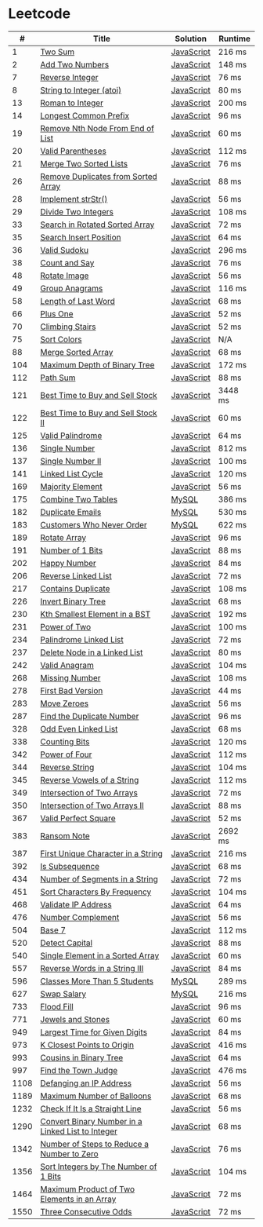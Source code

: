 # Leetcode

| # | Title | Solution | Runtime |
|---| ----- | -------- | ------- |
|1|[ Two Sum](https://leetcode.com/problems/two-sum/)|[JavaScript](./solutions/1.%20Two%20SumJavaScript)|216 ms|
|2|[ Add Two Numbers](https://leetcode.com/problems/add-two-numbers/)|[JavaScript](./solutions/2.%20Add%20Two%20Numbers.js)|148 ms|
|7|[ Reverse Integer](https://leetcode.com/problems/reverse-integer/)|[JavaScript](./solutions/7.%20Reverse%20IntegerJavaScript)|76 ms|
|8|[ String to Integer (atoi)](https://leetcode.com/problems/string-to-integer-atoi/)|[JavaScript](./solutions/8.%20String%20to%20Integer%20(atoi)JavaScript)|80 ms|
|13|[ Roman to Integer](https://leetcode.com/problems/roman-to-integer/)|[JavaScript](./solutions/13.%20Roman%20to%20IntegerJavaScript)|200 ms|
|14|[ Longest Common Prefix](https://leetcode.com/problems/longest-common-prefix/)|[JavaScript](./solutions/14.%20Longest%20Common%20PrefixJavaScript)|96 ms|
|19|[ Remove Nth Node From End of List](https://leetcode.com/problems/remove-nth-node-from-end-of-list/)|[JavaScript](./solutions/19.%20Remove%20Nth%20Node%20From%20End%20of%20ListJavaScript)|60 ms|
|20|[ Valid Parentheses](https://leetcode.com/problems/valid-parentheses/)|[JavaScript](./solutions/20.%20Valid%20Parentheses.js)|112 ms|
|21|[ Merge Two Sorted Lists](https://leetcode.com/problems/merge-two-sorted-lists/)|[JavaScript](./solutions/21.%20Merge%20Two%20Sorted%20ListsJavaScript)|76 ms|
|26|[ Remove Duplicates from Sorted Array](https://leetcode.com/problems/remove-duplicates-from-sorted-array/)|[JavaScript](./solutions/26.%20Remove%20Duplicates%20from%20Sorted%20ArrayJavaScript)|88 ms|
|28|[ Implement strStr()](https://leetcode.com/problems/implement-strstr/)|[JavaScript](./solutions/28.%20Implement%20strStr()JavaScript)|56 ms|
|29|[ Divide Two Integers](https://leetcode.com/problems/divide-two-integers/)|[JavaScript](./solutions/29.%20Divide%20Two%20Integers.js)|108 ms|
|33|[ Search in Rotated Sorted Array](https://leetcode.com/problems/search-in-rotated-sorted-array/)|[JavaScript](./solutions/33.%20Search%20in%20Rotated%20Sorted%20ArrayJavaScript)|72 ms|
|35|[ Search Insert Position](https://leetcode.com/problems/search-insert-position/)|[JavaScript](./solutions/35.%20Search%20Insert%20PositionJavaScript)|64 ms|
|36|[ Valid Sudoku](https://leetcode.com/problems/valid-sudoku/)|[JavaScript](./solutions/36.%20Valid%20SudokuJavaScript)|296 ms|
|38|[ Count and Say](https://leetcode.com/problems/count-and-say/)|[JavaScript](./solutions/38.%20Count%20and%20SayJavaScript)|76 ms|
|48|[ Rotate Image](https://leetcode.com/problems/rotate-image/)|[JavaScript](./solutions/48.%20Rotate%20ImageJavaScript)|56 ms|
|49|[ Group Anagrams](https://leetcode.com/problems/group-anagrams/)|[JavaScript](./solutions/49.%20Group%20AnagramsJavaScript)|116 ms|
|58|[ Length of Last Word](https://leetcode.com/problems/length-of-last-word/)|[JavaScript](./solutions/58.%20Length%20of%20Last%20Word.js)|68 ms|
|66|[ Plus One](https://leetcode.com/problems/plus-one/)|[JavaScript](./solutions/66.%20Plus%20OneJavaScript)|52 ms|
|70|[ Climbing Stairs](https://leetcode.com/problems/climbing-stairs/)|[JavaScript](./solutions/70.%20Climbing%20StairsJavaScript)|52 ms|
|75|[ Sort Colors](https://leetcode.com/problems/sort-colors/)|[JavaScript](./solutions/75.%20Sort%20ColorsJavaScript)|N/A|
|88|[ Merge Sorted Array](https://leetcode.com/problems/merge-sorted-array/)|[JavaScript](./solutions/88.%20Merge%20Sorted%20ArrayJavaScript)|68 ms|
|104|[ Maximum Depth of Binary Tree](https://leetcode.com/problems/maximum-depth-of-binary-tree/)|[JavaScript](./solutions/104.%20Maximum%20Depth%20of%20Binary%20TreeJavaScript)|172 ms|
|112|[ Path Sum](https://leetcode.com/problems/path-sum/)|[JavaScript](./solutions/112.%20Path%20Sum.js)|88 ms|
|121|[ Best Time to Buy and Sell Stock](https://leetcode.com/problems/best-time-to-buy-and-sell-stock/)|[JavaScript](./solutions/121.%20Best%20Time%20to%20Buy%20and%20Sell%20StockJavaScript)|3448 ms|
|122|[ Best Time to Buy and Sell Stock II](https://leetcode.com/problems/best-time-to-buy-and-sell-stock-ii/)|[JavaScript](./solutions/122.%20Best%20Time%20to%20Buy%20and%20Sell%20Stock%20IIJavaScript)|60 ms|
|125|[ Valid Palindrome](https://leetcode.com/problems/valid-palindrome/)|[JavaScript](./solutions/125.%20Valid%20PalindromeJavaScript)|64 ms|
|136|[ Single Number](https://leetcode.com/problems/single-number/)|[JavaScript](./solutions/136.%20Single%20Number.js)|812 ms|
|137|[ Single Number II](https://leetcode.com/problems/single-number-ii/)|[JavaScript](./solutions/137.%20Single%20Number%20IIJavaScript)|100 ms|
|141|[ Linked List Cycle](https://leetcode.com/problems/linked-list-cycle/)|[JavaScript](./solutions/141.%20Linked%20List%20CycleJavaScript)|120 ms|
|169|[ Majority Element](https://leetcode.com/problems/majority-element/)|[JavaScript](./solutions/169.%20Majority%20ElementJavaScript)|56 ms|
|175|[ Combine Two Tables](https://leetcode.com/problems/combine-two-tables/)|[MySQL](./solutions/175.%20Combine%20Two%20Tables.mysql)|386 ms|
|182|[ Duplicate Emails](https://leetcode.com/problems/duplicate-emails/)|[MySQL](./solutions/182.%20Duplicate%20Emails.mysql)|530 ms|
|183|[ Customers Who Never Order](https://leetcode.com/problems/customers-who-never-order/)|[MySQL](./solutions/183.%20Customers%20Who%20Never%20Order.mysql)|622 ms|
|189|[ Rotate Array](https://leetcode.com/problems/rotate-array/)|[JavaScript](./solutions/189.%20Rotate%20ArrayJavaScript)|96 ms|
|191|[ Number of 1 Bits](https://leetcode.com/problems/number-of-1-bits/)|[JavaScript](./solutions/191.%20Number%20of%201%20Bits.js)|88 ms|
|202|[ Happy Number](https://leetcode.com/problems/happy-number/)|[JavaScript](./solutions/202.%20Happy%20NumberJavaScript)|84 ms|
|206|[ Reverse Linked List](https://leetcode.com/problems/reverse-linked-list/)|[JavaScript](./solutions/206.%20Reverse%20Linked%20ListJavaScript)|72 ms|
|217|[ Contains Duplicate](https://leetcode.com/problems/contains-duplicate/)|[JavaScript](./solutions/217.%20Contains%20DuplicateJavaScript)|108 ms|
|226|[ Invert Binary Tree](https://leetcode.com/problems/invert-binary-tree/)|[JavaScript](./solutions/226.%20Invert%20Binary%20TreeJavaScript)|68 ms|
|230|[ Kth Smallest Element in a BST](https://leetcode.com/problems/kth-smallest-element-in-a-bst/)|[JavaScript](./solutions/230.%20Kth%20Smallest%20Element%20in%20a%20BSTJavaScript)|192 ms|
|231|[ Power of Two](https://leetcode.com/problems/power-of-two/)|[JavaScript](./solutions/231.%20Power%20of%20TwoJavaScript)|100 ms|
|234|[ Palindrome Linked List](https://leetcode.com/problems/palindrome-linked-list/)|[JavaScript](./solutions/234.%20Palindrome%20Linked%20ListJavaScript)|72 ms|
|237|[ Delete Node in a Linked List](https://leetcode.com/problems/delete-node-in-a-linked-list/)|[JavaScript](./solutions/237.%20Delete%20Node%20in%20a%20Linked%20ListJavaScript)|80 ms|
|242|[ Valid Anagram](https://leetcode.com/problems/valid-anagram/)|[JavaScript](./solutions/242.%20Valid%20AnagramJavaScript)|104 ms|
|268|[ Missing Number](https://leetcode.com/problems/missing-number/)|[JavaScript](./solutions/268.%20Missing%20Number.js)|108 ms|
|278|[ First Bad Version](https://leetcode.com/problems/first-bad-version/)|[JavaScript](./solutions/278.%20First%20Bad%20VersionJavaScript)|44 ms|
|283|[ Move Zeroes](https://leetcode.com/problems/move-zeroes/)|[JavaScript](./solutions/283.%20Move%20ZeroesJavaScript)|56 ms|
|287|[ Find the Duplicate Number](https://leetcode.com/problems/find-the-duplicate-number/)|[JavaScript](./solutions/287.%20Find%20the%20Duplicate%20NumberJavaScript)|96 ms|
|328|[ Odd Even Linked List](https://leetcode.com/problems/odd-even-linked-list/)|[JavaScript](./solutions/328.%20Odd%20Even%20Linked%20ListJavaScript)|68 ms|
|338|[ Counting Bits](https://leetcode.com/problems/counting-bits/)|[JavaScript](./solutions/338.%20Counting%20BitsJavaScript)|120 ms|
|342|[ Power of Four](https://leetcode.com/problems/power-of-four/)|[JavaScript](./solutions/342.%20Power%20of%20Four.js)|112 ms|
|344|[ Reverse String](https://leetcode.com/problems/reverse-string/)|[JavaScript](./solutions/344.%20Reverse%20StringJavaScript)|104 ms|
|345|[ Reverse Vowels of a String](https://leetcode.com/problems/reverse-vowels-of-a-string/)|[JavaScript](./solutions/345.%20Reverse%20Vowels%20of%20a%20String.js)|112 ms|
|349|[ Intersection of Two Arrays](https://leetcode.com/problems/intersection-of-two-arrays/)|[JavaScript](./solutions/349.%20Intersection%20of%20Two%20Arrays.js)|72 ms|
|350|[ Intersection of Two Arrays II](https://leetcode.com/problems/intersection-of-two-arrays-ii/)|[JavaScript](./solutions/350.%20Intersection%20of%20Two%20Arrays%20IIJavaScript)|88 ms|
|367|[ Valid Perfect Square](https://leetcode.com/problems/valid-perfect-square/)|[JavaScript](./solutions/367.%20Valid%20Perfect%20SquareJavaScript)|52 ms|
|383|[ Ransom Note](https://leetcode.com/problems/ransom-note/)|[JavaScript](./solutions/383.%20Ransom%20NoteJavaScript)|2692 ms|
|387|[ First Unique Character in a String](https://leetcode.com/problems/first-unique-character-in-a-string/)|[JavaScript](./solutions/387.%20First%20Unique%20Character%20in%20a%20StringJavaScript)|216 ms|
|392|[ Is Subsequence](https://leetcode.com/problems/is-subsequence/)|[JavaScript](./solutions/392.%20Is%20SubsequenceJavaScript)|68 ms|
|434|[ Number of Segments in a String](https://leetcode.com/problems/number-of-segments-in-a-string/)|[JavaScript](./solutions/434.%20Number%20of%20Segments%20in%20a%20StringJavaScript)|72 ms|
|451|[ Sort Characters By Frequency](https://leetcode.com/problems/sort-characters-by-frequency/)|[JavaScript](./solutions/451.%20Sort%20Characters%20By%20FrequencyJavaScript)|104 ms|
|468|[ Validate IP Address](https://leetcode.com/problems/validate-ip-address/)|[JavaScript](./solutions/468.%20Validate%20IP%20AddressJavaScript)|64 ms|
|476|[ Number Complement](https://leetcode.com/problems/number-complement/)|[JavaScript](./solutions/476.%20Number%20ComplementJavaScript)|56 ms|
|504|[ Base 7](https://leetcode.com/problems/base-7/)|[JavaScript](./solutions/504.%20Base%207.js)|112 ms|
|520|[ Detect Capital](https://leetcode.com/problems/detect-capital/)|[JavaScript](./solutions/520.%20Detect%20Capital.js)|88 ms|
|540|[ Single Element in a Sorted Array](https://leetcode.com/problems/single-element-in-a-sorted-array/)|[JavaScript](./solutions/540.%20Single%20Element%20in%20a%20Sorted%20ArrayJavaScript)|60 ms|
|557|[ Reverse Words in a String III](https://leetcode.com/problems/reverse-words-in-a-string-iii/)|[JavaScript](./solutions/557.%20Reverse%20Words%20in%20a%20String%20III.js)|84 ms|
|596|[ Classes More Than 5 Students](https://leetcode.com/problems/classes-more-than-5-students/)|[MySQL](./solutions/596.%20Classes%20More%20Than%205%20Students.mysql)|289 ms|
|627|[ Swap Salary](https://leetcode.com/problems/swap-salary/)|[MySQL](./solutions/627.%20Swap%20Salary.mysql)|216 ms|
|733|[ Flood Fill](https://leetcode.com/problems/flood-fill/)|[JavaScript](./solutions/733.%20Flood%20FillJavaScript)|96 ms|
|771|[ Jewels and Stones](https://leetcode.com/problems/jewels-and-stones/)|[JavaScript](./solutions/771.%20Jewels%20and%20StonesJavaScript)|60 ms|
|949|[ Largest Time for Given Digits](https://leetcode.com/problems/largest-time-for-given-digits/)|[JavaScript](./solutions/949.%20Largest%20Time%20for%20Given%20Digits.js)|84 ms|
|973|[ K Closest Points to Origin](https://leetcode.com/problems/k-closest-points-to-origin/)|[JavaScript](./solutions/973.%20K%20Closest%20Points%20to%20OriginJavaScript)|416 ms|
|993|[ Cousins in Binary Tree](https://leetcode.com/problems/cousins-in-binary-tree/)|[JavaScript](./solutions/993.%20Cousins%20in%20Binary%20TreeJavaScript)|64 ms|
|997|[ Find the Town Judge](https://leetcode.com/problems/find-the-town-judge/)|[JavaScript](./solutions/997.%20Find%20the%20Town%20JudgeJavaScript)|476 ms|
|1108|[ Defanging an IP Address](https://leetcode.com/problems/defanging-an-ip-address/)|[JavaScript](./solutions/1108.%20Defanging%20an%20IP%20AddressJavaScript)|56 ms|
|1189|[ Maximum Number of Balloons](https://leetcode.com/problems/maximum-number-of-balloons/)|[JavaScript](./solutions/1189.%20Maximum%20Number%20of%20BalloonsJavaScript)|68 ms|
|1232|[ Check If It Is a Straight Line](https://leetcode.com/problems/check-if-it-is-a-straight-line/)|[JavaScript](./solutions/1232.%20Check%20If%20It%20Is%20a%20Straight%20LineJavaScript)|56 ms|
|1290|[ Convert Binary Number in a Linked List to Integer](https://leetcode.com/problems/convert-binary-number-in-a-linked-list-to-integer/)|[JavaScript](./solutions/1290.%20Convert%20Binary%20Number%20in%20a%20Linked%20List%20to%20IntegerJavaScript)|68 ms|
|1342|[ Number of Steps to Reduce a Number to Zero](https://leetcode.com/problems/number-of-steps-to-reduce-a-number-to-zero/)|[JavaScript](./solutions/1342.%20Number%20of%20Steps%20to%20Reduce%20a%20Number%20to%20ZeroJavaScript)|76 ms|
|1356|[ Sort Integers by The Number of 1 Bits](https://leetcode.com/problems/sort-integers-by-the-number-of-1-bits/)|[JavaScript](./solutions/1356.%20Sort%20Integers%20by%20The%20Number%20of%201%20Bits.js)|104 ms|
|1464|[ Maximum Product of Two Elements in an Array](https://leetcode.com/problems/maximum-product-of-two-elements-in-an-array/)|[JavaScript](./solutions/1464.%20Maximum%20Product%20of%20Two%20Elements%20in%20an%20ArrayJavaScript)|72 ms|
|1550|[ Three Consecutive Odds](https://leetcode.com/problems/three-consecutive-odds/)|[JavaScript](./solutions/1550.%20Three%20Consecutive%20Odds.js)|72 ms|
